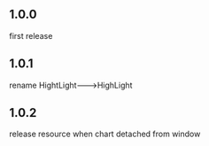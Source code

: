## 1.0.0
first release
## 1.0.1
rename HightLight--->HighLight
## 1.0.2
release resource when chart detached from window